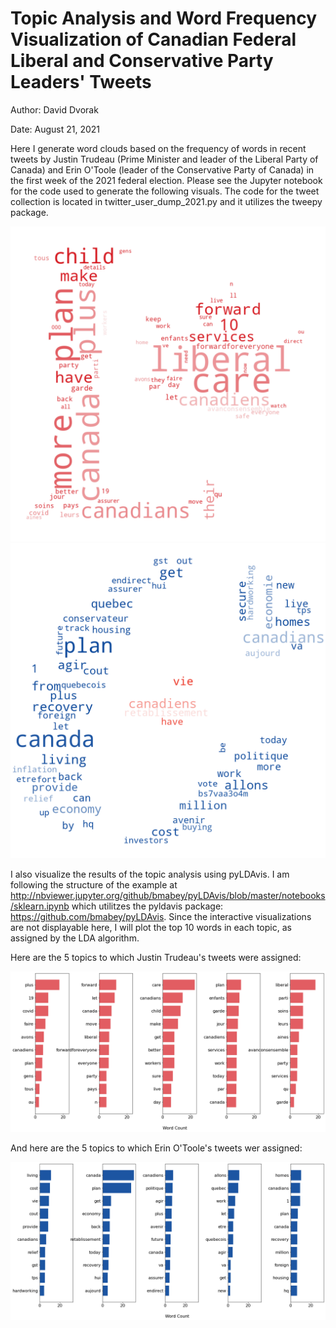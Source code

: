 # Topic Analysis and Word Frequency Visualization of Canadian Federal Liberal and Conservative Party Leaders' Tweets

Author: David Dvorak

Date: August 21, 2021

Here I generate word clouds based on the frequency of words in recent tweets by Justin Trudeau (Prime Minister and leader of the Liberal Party of Canada) and Erin O'Toole (leader of the Conservative Party of Canada) in the first week of the 2021 federal election. Please see the Jupyter notebook for the code used to generate the following visuals. The code for the tweet collection is located in twitter_user_dump_2021.py and it utilizes the tweepy package.

<img src="20210821_23-53-28_Justin_Trudeau_Tweets.png" alt="Justin Trudeau Tweets"
	title="Word Cloud of Justin Trudeau's Election 2021 Tweets" width="750" />
<img src="20210821_23-53-23_Erin_OToole_Tweets.png" alt="Erin O'Toole Tweets"
	title="Word Cloud of Erin O'Toole's Election 2021 Tweets" width="750" />

I also visualize the results of the topic analysis using pyLDAvis. I am following the structure of the example at http://nbviewer.jupyter.org/github/bmabey/pyLDAvis/blob/master/notebooks/sklearn.ipynb
which utilitzes the pyldavis package: https://github.com/bmabey/pyLDAvis. Since the interactive visualizations are not displayable here, I will plot the top 10 words in each topic, as assigned by the LDA algorithm.

Here are the 5 topics to which Justin Trudeau's tweets were assigned:

![Trudeau Tweet Topics](liberal_topic_top_words.png)

And here are the 5 topics to which Erin O'Toole's tweets wer assigned:

![O'Toole's Tweet Topics](conservative_topic_top_words.png)



